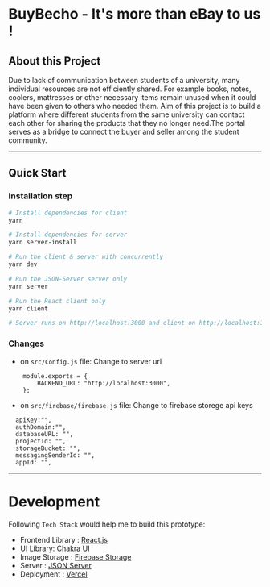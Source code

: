 # BuyBecho - It's more than eBay to us !

## About this Project

Due to lack of communication between students of a university, many individual resources
are not efficiently shared. For example books, notes, coolers, mattresses or other
necessary items remain unused when it could have been given to others who needed
them. Aim of this project is to build a platform where different students from the same
university can contact each other for sharing the products that they no longer need.The
portal serves as a bridge to connect the buyer and seller among the student community.

--------------

## Quick Start

### Installation step
``` bash
# Install dependencies for client
yarn 

# Install dependencies for server
yarn server-install

# Run the client & server with concurrently
yarn dev

# Run the JSON-Server server only
yarn server

# Run the React client only
yarn client

# Server runs on http://localhost:3000 and client on http://localhost:1234
```

### Changes 

- on `src/Config.js` file: Change to server url
```
    module.exports = {
        BACKEND_URL: "http://localhost:3000",
    };
```
- on `src/firebase/firebase.js` file: Change to firebase storege api keys
```
  apiKey:"",
  authDomain:"",
  databaseURL: "",
  projectId: "",
  storageBucket: "",
  messagingSenderId: "",
  appId: "",
```
--------------

# Development

Following `Tech Stack` would help me to build this prototype:
- Frontend Library : [React.js](https://reactjs.org/)
- UI Library: [Chakra UI](https://chakra-ui.com/)
- Image Storage : [Firebase Storage](https://firebase.google.com/docs/storage/web/start)
- Server : [JSON Server](https://www.npmjs.com/package/json-server)
- Deployment : [Vercel](http://vercel.com/)
